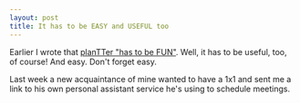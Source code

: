 ```yaml
---
layout: post
title: It has to be EASY and USEFUL too
---
```


Earlier I wrote that [planTTer "has to be FUN"](http://blog.plantter.net/2017/05/17/it-has-to-be-fun/).  Well, it has to be useful, too, of course!  And easy.  Don't forget easy.

Last week a new acquaintance of mine wanted to have a 1x1 and sent me a link to his own personal assistant service he's using to schedule meetings.